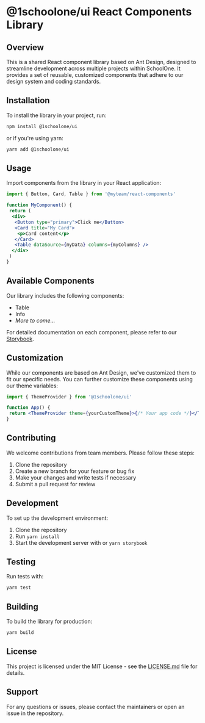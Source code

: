 # @1schoolone/ui React Components Library

## Overview

This is a shared React component library based on Ant Design, designed to streamline development across multiple projects within SchoolOne. It provides a set of reusable, customized components that adhere to our design system and coding standards.

## Installation

To install the library in your project, run:

```bash
npm install @1schoolone/ui
```

or if you're using yarn:

```bash
yarn add @1schoolone/ui
```

## Usage

Import components from the library in your React application:

```jsx
import { Button, Card, Table } from '@myteam/react-components'

function MyComponent() {
 return (
  <div>
   <Button type="primary">Click me</Button>
   <Card title="My Card">
    <p>Card content</p>
   </Card>
   <Table dataSource={myData} columns={myColumns} />
  </div>
 )
}
```

## Available Components

Our library includes the following components:

- Table
- Info
- _More to come..._

For detailed documentation on each component, please refer to our [Storybook](https://1schoolone.github.io/ui/).

## Customization

While our components are based on Ant Design, we've customized them to fit our specific needs. You can further customize these components using our theme variables:

```jsx
import { ThemeProvider } from '@1schoolone/ui'

function App() {
 return <ThemeProvider theme={yourCustomTheme}>{/* Your app code */}</ThemeProvider>
}
```

## Contributing

We welcome contributions from team members. Please follow these steps:

1. Clone the repository
2. Create a new branch for your feature or bug fix
3. Make your changes and write tests if necessary
4. Submit a pull request for review

## Development

To set up the development environment:

1. Clone the repository
2. Run `yarn install`
3. Start the development server with or `yarn storybook`

## Testing

Run tests with:

```bash
yarn test
```

## Building

To build the library for production:

```bash
yarn build
```

## License

This project is licensed under the MIT License - see the [LICENSE.md](LICENSE.md) file for details.

## Support

For any questions or issues, please contact the maintainers or open an issue in the repository.
